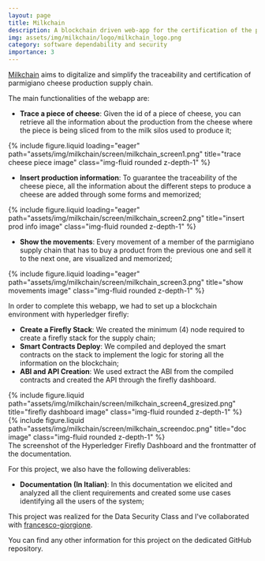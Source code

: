```yaml
---
layout: page
title: Milkchain
description: A blockchain driven web-app for the certification of the parmigiano cheese production steps.
img: assets/img/milkchain/logo/milkchain_logo.png
category: software dependability and security
importance: 3
---
```


<a href="https://github.com/francesco-giorgione/SDD-webapp">Milkchain</a> aims to digitalize and simplify the
traceability and certification of parmigiano cheese production supply chain.

The main functionalities of the webapp are:

- **Trace a piece of cheese**: Given the id of a piece of cheese, you can retrieve all the information about the
  production from the cheese where the piece is being sliced from to the milk silos used to produce it;

<div class="row">
    <div class="col-sm mt-3 mt-md-0">
        {% include figure.liquid loading="eager" path="assets/img/milkchain/screen/milkchain_screen1.png" 
            title="trace cheese piece image" class="img-fluid rounded z-depth-1" %}
    </div>
</div>

- **Insert production information**: To guarantee the traceability of the cheese piece, all the information about the
  different steps to produce a cheese are added through some forms and memorized;

<div class="row">
    <div class="col-sm mt-3 mt-md-0">
        {% include figure.liquid loading="eager" path="assets/img/milkchain/screen/milkchain_screen2.png" 
            title="insert prod info image" class="img-fluid rounded z-depth-1" %}
    </div>
</div>

- **Show the movements**: Every movement of a member of the parmigiano supply chain that has to buy a product
  from the previous one and sell it to the next one, are visualized and memorized;

<div class="row">
    <div class="col-sm mt-3 mt-md-0">
        {% include figure.liquid loading="eager" path="assets/img/milkchain/screen/milkchain_screen3.png" 
            title="show movements image" class="img-fluid rounded z-depth-1" %}
    </div>
</div>

In order to complete this webapp, we had to set up a blockchain environment with hyperledger firefly:

- **Create a Firefly Stack**: We created the minimum (4) node required to create a firefly stack for the supply chain;
- **Smart Contracts Deploy**: We compiled and deployed the smart contracts on the stack to implement the logic for
  storing all the information on the blockchain;
- **ABI and API Creation**: We used extract the ABI from the compiled contracts and created the API through the firefly
  dashboard.

<div class="row justify-content-sm-center">
    <div class="col-sm-8 mt-3 mt-md-0">
        {% include figure.liquid path="assets/img/milkchain/screen/milkchain_screen4_gresized.png" 
            title="firefly dashboard image" class="img-fluid rounded z-depth-1" %}
    </div>
    <div class="col-sm-4 mt-3 mt-md-0">
        {% include figure.liquid path="assets/img/milkchain/screen/milkchain_screendoc.png" 
            title="doc image" class="img-fluid rounded z-depth-1" %}
    </div>
</div>
<div class="caption">
    The screenshot of the Hyperledger Firefly Dashboard and the frontmatter of the documentation.
</div>

For this project, we also have the following deliverables:

- **Documentation (In Italian)**: In this documentation we elicited and analyzed all the client requirements and created
  some use cases identifying all the users of the system;

This project was realized for the Data Security Class and I've collaborated with
<a href="https://github.com/francesco-giorgione">francesco-giorgione</a>.

You can find any other information for this project on the dedicated GitHub repository.
